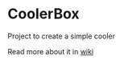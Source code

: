 # CoolerBox
Project to create a simple cooler

Read more about it in [wiki](https://github.com/CDPTechnologies/CoolerBox/wiki)

